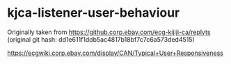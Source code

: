 # kjca-listener-user-behaviour

Originally taken from https://github.corp.ebay.com/ecg-kijiji-ca/replyts
(original git hash: dd1e611f1ddb5ac4817b18bf7c7c6a573ded4515)

https://ecgwiki.corp.ebay.com/display/CAN/Typical+User+Responsiveness
